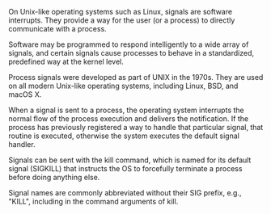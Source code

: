 On Unix-like operating systems such as Linux, signals are software interrupts. They provide a way for the user (or a process) to directly communicate with a process.

Software may be programmed to respond intelligently to a wide array of signals, and certain signals cause processes to behave in a standardized, predefined way at the kernel level.

Process signals were developed as part of UNIX in the 1970s. They are used on all modern Unix-like operating systems, including Linux, BSD, and macOS X.

When a signal is sent to a process, the operating system interrupts the normal flow of the process execution and delivers the notification. If the process has previously registered a way to handle that particular signal, that routine is executed, otherwise the system executes the default signal handler.

Signals can be sent with the kill command, which is named for its default signal (SIGKILL) that instructs the OS to forcefully terminate a process before doing anything else.

Signal names are commonly abbreviated without their SIG prefix, e.g., "KILL", including in the command arguments of kill.
